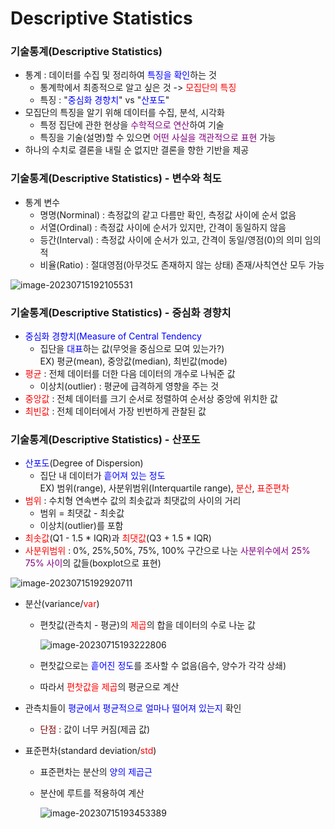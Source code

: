 # Descriptive Statistics

### 기술통계(Descriptive Statistics)

* 통계 : 데이터를 수집 및 정리하여 <span style="color:blue">특징을 확인</span>하는 것
  * 통계학에서 최종적으로 알고 싶은 것 -> <span style = "color:red">모집단의 특징</span>
  * 특징 : "<span style="color:blue">중심화 경향치</span>" vs "<span style="color:blue">산포도</span>"
* 모집단의 특징을 알기 위해 데이터를 수집, 분석, 시각화
  * 특정 집단에 관한 현상을 <span style="color:purple">수학적으로 연산</span>하여 기술
  * 특징을 기술(설명)할 수 있으면 <span style="color:purple">어떤 사실을 객관적으로 표현</span> 가능
* 하나의 수치로 결론을 내릴 순 없지만 결론을 향한 기반을 제공



### 기술통계(Descriptive Statistics) - 변수와 척도

* 통계 변수
  * 명명(Norminal) : 측정값의 같고 다름만 확인, 측정값 사이에 순서 없음
  * 서열(Ordinal) : 측정값 사이에 순서가 있지만, 간격이 동일하지 않음
  * 등간(Interval) : 측정값 사이에 순서가 있고, 간격이 동일/영점(0)의 의미 임의적
  * 비율(Ratio) : 절대영점(아무것도 존재하지 않는 상태) 존재/사칙연산 모두 가능

![image-20230715192105531](C:\Users\ehddn\AppData\Roaming\Typora\typora-user-images\image-20230715192105531.png)



### 기술통계(Descriptive Statistics) - 중심화 경향치

* <span style="color:blue">중심화 경향치(Measure of Central Tendency</span>
  * 집단을 <span style="color:blue">대표</span>하는 값(무엇을 중심으로 모여 있는가?)<br/>EX) 평균(mean), 중앙값(median), 최빈값(mode)
* <span style ="color:red">평균</span> : 전체 데이터를 더한 다음 데이터의 개수로 나눠준 값
  * 이상치(outlier) : 평균에 급격하게 영향을 주는 것
* <span style ="color:red">중앙값</span> : 전체 데이터를 크기 순서로 정렬하여 순서상 중앙에 위치한 값
* <span style ="color:red">최빈값</span> : 전체 데이터에서 가장 빈번하게 관찰된 값



### 기술통계(Descriptive Statistics) - 산포도

* <span style ="color:blue">산포도</span>(Degree of Dispersion)
  * 집단 내 데이터가 <span style ="color:blue">흩어져 있는 정도</span><br/>EX) 범위(range), 사분위범위(Interquartile range), <span style ="color:red">분산</span>, <span style ="color:red">표준편차</span>
* <span style ="color:red">범위</span> : 수치형 연속변수 값의 최솟값과 최댓값의 사이의 거리
  * 범위 = 최댓값 - 최솟값
  * 이상치(outlier)를 포함
* <span style ="color:red">최솟값</span>(Q1 - 1.5 * IQR)과 <span style ="color:red">최댓값</span>(Q3 + 1.5 * IQR)
* <span style ="color:red">사분위범위</span> : 0%, 25%,50%, 75%, 100% 구간으로 나눈 <span style ="color:purple">사분위수에서 25% 75% 사이</span>의 값들(boxplot으로 표현)

![image-20230715192920711](C:\Users\ehddn\AppData\Roaming\Typora\typora-user-images\image-20230715192920711.png)

* 분산(variance/<span style="color:red">var</span>)

  * 편찻값(관측치 - 평균)의 <span style="color:red">제곱</span>의 합을 데이터의 수로 나눈 값

    ![image-20230715193222806](C:\Users\ehddn\AppData\Roaming\Typora\typora-user-images\image-20230715193222806.png)

  * 편찻값으로는 <span style="color:blue">흩어진 정도</span>를 조사할 수 없음(음수, 양수가 각각 상쇄)

  * 따라서 <span style="color:red">편찻값을 제곱</span>의 평균으로 계산

* 관측치들이 <span style="color:blue">평균에서 평균적으로 얼마나 떨어져 있는지</span> 확인

  * <span style="color:maroon">단점</span> : 값이 너무 커짐(제곱 값)

* 표준편차(standard deviation/<span style="color:red">std</span>)

  * 표준편차는 분산의 <span style="color:blue">양의 제곱근</span>

  * 분산에 루트를 적용하여 계산

    ![image-20230715193453389](C:\Users\ehddn\AppData\Roaming\Typora\typora-user-images\image-20230715193453389.png)

    

